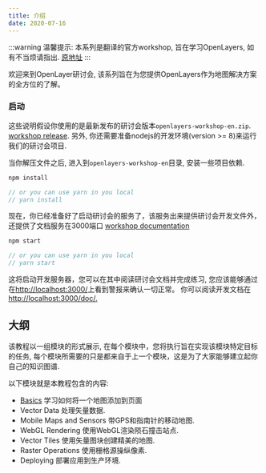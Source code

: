 ```yaml
---
title: 介绍
date: 2020-07-16
---
```


:::warning
温馨提示: 本系列是翻译的官方workshop, 旨在学习OpenLayers, 如有不当烦请指出. [原地址](https://openlayers.org/workshop/en/)
:::

欢迎来到OpenLayer研讨会, 该系列旨在为您提供OpenLayers作为地图解决方案的全方位的了解。

### 启动

这些说明假设你使用的是最新发布的研讨会版本`openlayers-workshop-en.zip`. [workshop release](https://github.com/openlayers/workshop/releases).
另外, 你还需要准备nodejs的开发环境(version >= 8)来运行我们的研讨会项目.

当你解压文件之后, 进入到`openlayers-workshop-en`目录, 安装一些项目依赖.

```js
npm install

// or you can use yarn in you local
// yarn install
```

现在，你已经准备好了启动研讨会的服务了，该服务出来提供研讨会开发文件外，还提供了文档服务在3000端口 [workshop documentation](http://localhost:3000/doc/)

```js
npm start

// or you can use yarn in you local
// yarn start
```

这将启动开发服务器，您可以在其中阅读研讨会文档并完成练习, 您应该能够通过在[http://localhost:3000/](http://localhost:3000/)上看到警报来确认一切正常。
你可以阅读开发文档在[http://localhost:3000/doc/.](http://localhost:3000/doc/.)

## 大纲
该教程以一组模块的形式展示, 在每个模块中，您将执行旨在实现该模块特定目标的任务, 每个模块所需要的只是都来自于上一个模块，这是为了大家能够建立起你自己的知识图谱.

以下模块就是本教程包含的内容:

- [Basics](./ol-ws-basics.md) 学习如何将一个地图添加到页面
- Vector Data 处理矢量数据.
- Mobile Maps and Sensors 带GPS和指南针的移动地图.
- WebGL Rendering 使用WebGL渲染陨石撞击站点.
- Vector Tiles 使用矢量图块创建精美的地图.
- Raster Operations 使用栅格源操纵像素.
- Deploying 部署应用到生产环境.